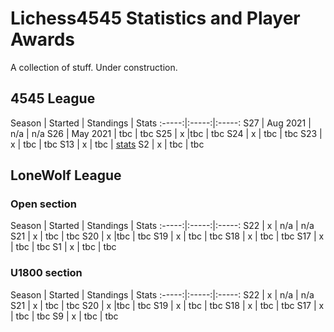 
# Lichess4545 Statistics and Player Awards

A collection of stuff. Under construction.

## 4545 League

Season | Started | Standings | Stats
:-----:|:-----:|:-----:
S27 | Aug 2021 | n/a | n/a
S26 | May 2021 | tbc | tbc
S25 | x |tbc | tbc
S24 | x | tbc | tbc
S23 | x | tbc | tbc
S13 | x | tbc | [stats](reports/stats_4545_s13.html)
S2 | x | tbc | tbc

## LoneWolf League

### Open section

Season | Started | Standings | Stats
:-----:|:-----:|:-----:
S22 | x | n/a | n/a
S21 | x | tbc | tbc
S20 | x |tbc | tbc
S19 | x | tbc | tbc
S18 | x | tbc | tbc
S17 | x | tbc | tbc
S1 | x | tbc | tbc

### U1800 section

Season | Started | Standings | Stats
:-----:|:-----:|:-----:
S22 | x | n/a | n/a
S21 | x | tbc | tbc
S20 | x |tbc | tbc
S19 | x | tbc | tbc
S18 | x | tbc | tbc
S17 | x | tbc | tbc
S9 | x | tbc | tbc
